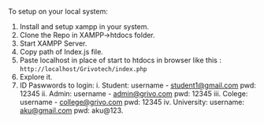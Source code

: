 To setup on your local system:
1. Install and setup xampp in your system.
2. Clone the Repo in XAMPP->htdocs folder.
3. Start XAMPP Server.
4. Copy path of Index.js file.
5. Paste localhost in place of start to htdocs in browser like this : `http://localhost/Grivotech/index.php`
5. Explore it.
6. ID Paswwords to login:
 i. Student: username - student1@gmail.com pwd: 12345
 ii. Admin: username - admin@grivo.com pwd: 12345
 iii. Colege: username - college@grivo.com pwd: 12345
 iv.  University: username: aku@gmail.com pwd: aku@123.
